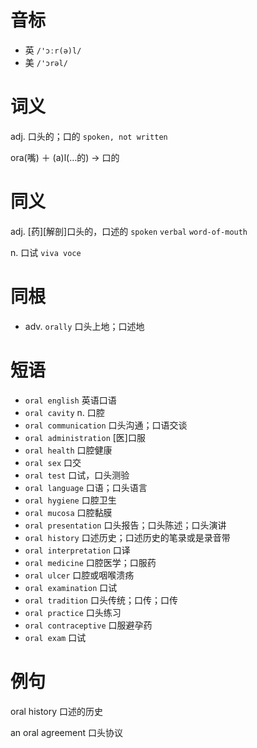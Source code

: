 # 音标

- 英 `/'ɔːr(ə)l/`
- 美 `/'ɔrəl/`

# 词义

adj. 口头的；口的
`spoken, not written`



ora(嘴) ＋ (a)l(…的) → 口的

# 同义

adj. [药][解剖]口头的，口述的
`spoken` `verbal` `word-of-mouth`

n. 口试
`viva voce`

# 同根

- adv. `orally` 口头上地；口述地

# 短语

- `oral english` 英语口语
- `oral cavity` n. 口腔
- `oral communication` 口头沟通；口语交谈
- `oral administration` [医]口服
- `oral health` 口腔健康
- `oral sex` 口交
- `oral test` 口试，口头测验
- `oral language` 口语；口头语言
- `oral hygiene` 口腔卫生
- `oral mucosa` 口腔黏膜
- `oral presentation` 口头报告；口头陈述；口头演讲
- `oral history` 口述历史；口述历史的笔录或是录音带
- `oral interpretation` 口译
- `oral medicine` 口腔医学；口服药
- `oral ulcer` 口腔或咽喉溃疡
- `oral examination` 口试
- `oral tradition` 口头传统；口传；口传
- `oral practice` 口头练习
- `oral contraceptive` 口服避孕药
- `oral exam` 口试

# 例句

oral history
口述的历史

an oral agreement
口头协议


